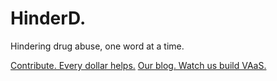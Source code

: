 # HinderD.

Hindering drug abuse, one word at a time.

[Contribute. Every dollar helps.](https://gofund.me/2f507f1a)
[Our blog. Watch us build VAaS.](https://blog.hinderd.org)

